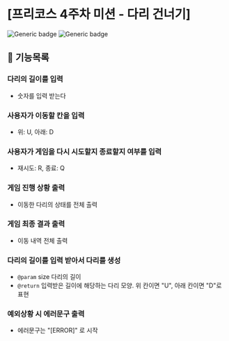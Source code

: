 # [프리코스 4주차 미션 - 다리 건너기]

![Generic badge](https://img.shields.io/badge/precourse-Kotlin-purple.svg)
![Generic badge](https://img.shields.io/badge/precourse-week4-red.svg)

## 📜 기능목록
### 다리의 길이를 입력 
- 숫자를 입력 받는다

### 사용자가 이동할 칸을 입력
- 위: U, 아래: D

### 사용자가 게임을 다시 시도할지 종료할지 여부를 입력
- 재시도: R, 종료: Q

### 게임 진행 상황 출력
- 이동한 다리의 상태를 전체 출력

### 게임 최종 결과 출력
- 이동 내역 전체 출력

### 다리의 길이를 입력 받아서 다리를 생성
- `@param` size 다리의 길이
- `@return` 입력받은 길이에 해당하는 다리 모양. 위 칸이면 "U", 아래 칸이면 "D"로 표현

### 예외상황 시 에러문구 출력
- 에러문구는 "[ERROR]" 로 시작